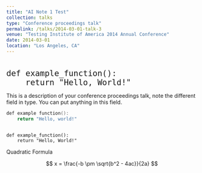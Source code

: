 ```yaml
---
title: "AI Note 1 Test"
collection: talks
type: "Conference proceedings talk"
permalink: /talks/2014-03-01-talk-3
venue: "Testing Institute of America 2014 Annual Conference"
date: 2014-03-01
location: "Los Angeles, CA"
---
```

<style>
.large-code {
    font-size: 1.5em; /* Adjust the size as needed */
}
</style>

<pre><code class="large-code">
def example_function():
    return "Hello, World!"
</code></pre>


This is a description of your conference proceedings talk, note the different field in type. You can put anything in this field.

```c
def example function():
    return "Hello, world!"
```

<pre style="font-size: 1.0em;"><code class="language-python">
def example_function():
    return "Hello, World!"
</code></pre>

Quadratic Formula

$$
x = \frac{-b \pm \sqrt{b^2 - 4ac}}{2a}
$$

